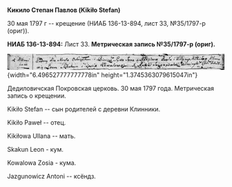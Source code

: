 **Кикило Степан Павлов (Kikiło Stefan)**

30 мая 1797 г -- крещение (НИАБ 136-13-894, лист 33, №35/1797-р (ориг)).

**НИАБ 136-13-894:** Лист 33. **Метрическая запись №35/1797-р (ориг).**

![](./media/c7490734ccee2e22942c2486eb32a5bcdeff0b30.png){width="6.496527777777778in"
height="1.3745363079615047in"}

Дедиловичская Покровская церковь. 30 мая 1797 года. Метрическая запись о
крещении.

Kikiło Stefan -- сын родителей с деревни Клинники.

Kikiło Paweł -- отец.

Kikiłowa Ullana -- мать.

Skakun Leon - кум.

Kowalowa Zosia - кума.

Jazgunowicz Antoni -- ксёндз.
